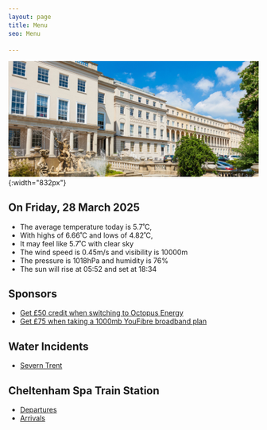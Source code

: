 ```yaml
---
layout: page
title: Menu
seo: Menu

---
```


![Logo](/images/logo.jpg){:width="832px"}

<!-- weather_marker starts -->
## On Friday, 28 March 2025

- The average temperature today is 5.7˚C,
- With highs of 6.66˚C and lows of 4.82˚C,
- It may feel like 5.7˚C with clear sky
- The wind speed is 0.45m/s and visibility is 10000m
- The pressure is 1018hPa and humidity is 76%
- The sun will rise at 05:52 and set at 18:34

<!-- weather_marker ends -->

## Sponsors

- [Get £50 credit when switching to Octopus Energy](https://bit.ly/3oD1nnS)
- [Get £75 when taking a 1000mb YouFibre broadband plan](https://aklam.io/91zWhU?)

## Water Incidents

- [Severn Trent](https://www.stwater.co.uk/in-my-area/incidents/)

## Cheltenham Spa Train Station

- [Departures](https://www.nationalrail.co.uk/live-trains/departures/cheltenham-spa/)
- [Arrivals](https://www.nationalrail.co.uk/live-trains/arrivals/cheltenham-spa/)

